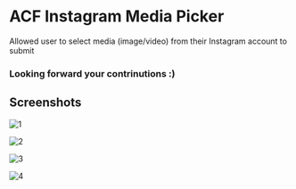 # ACF Instagram Media Picker
Allowed user to select media (image/video) from their Instagram account to submit

### Looking forward your contrinutions :)

## Screenshots

![1](https://nabeel.molham.me/blog/wp-content/uploads/2017/06/acf-imp-table.png "1")

![2](https://nabeel.molham.me/blog/wp-content/uploads/2017/06/acf-imp-field-settings.png "2")

![3](https://nabeel.molham.me/blog/wp-content/uploads/2017/06/acf-imp-field-render1.png "3")

![4](https://nabeel.molham.me/blog/wp-content/uploads/2017/06/acf-imp-field-render2.png "4")
